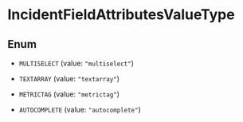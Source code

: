 

# IncidentFieldAttributesValueType

## Enum


* `MULTISELECT` (value: `"multiselect"`)

* `TEXTARRAY` (value: `"textarray"`)

* `METRICTAG` (value: `"metrictag"`)

* `AUTOCOMPLETE` (value: `"autocomplete"`)



